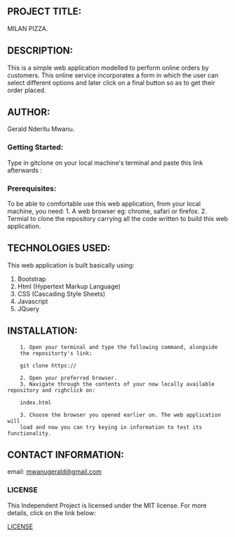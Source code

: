 ## PROJECT TITLE:
 MILAN PIZZA. 
 
 ## DESCRIPTION:
 This is a simple web application 
 modelled to perform online orders by customers.
 This online service incorporates a form in which the user can
 select different options and later click on a final
 button so as to get their order placed.

 ## AUTHOR:

 Gerald Nderitu Mwanu.

 ### Getting Started:

 Type in gitclone on your local machine's terminal and paste this link afterwards : 

 ### Prerequisites:
 To be able to comfortable use this web application, 
 from your local machine, you need:
    1. A web browser eg: chrome, safari or firefox.
    2. Termial to clone the repository carrying all 
       the code written to build this web application.

## TECHNOLOGIES USED:

This web application is built basically using:
1. Bootstrap
2. Html (Hypertext Markup Language)
3. CSS  (Cascading Style Sheets)
4. Javascript
5. JQuery

## INSTALLATION:

        1. Open your terminal and type the following command, alongside
        the repositorty's link:

        git clone https://

        2. Open your preferred browser.
        3. Navigate through the contents of your now locally available repository and righclick on:

        index.html

        3. Choose the browser you opened earlier on. The web application will
        load and now you can try keying in information to test its functionality.

## CONTACT INFORMATION:

email: mwanugerald@gmail.com

### LICENSE

This Independent Project is licensed under the MIT license. For more details, click on the link below:

[LICENSE](../LICENSE.md)